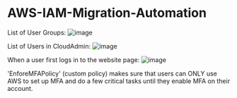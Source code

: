 # AWS-IAM-Migration-Automation

List of User Groups:
![image](https://github.com/user-attachments/assets/c1a24e7d-5722-4c89-9df0-36a7f8be9687)

List of Users in CloudAdmin:
![image](https://github.com/user-attachments/assets/cd27a6e8-83fa-49df-8644-9a3c00419c9f)

When a user first logs in to the website page:
![image](https://github.com/user-attachments/assets/eb26ee16-3f1a-48e1-987b-899bba8a6cba)

'EnforeMFAPolicy' (custom policy) makes sure that users can ONLY use AWS to set up MFA and do a few critical tasks until they enable MFA on their account.
